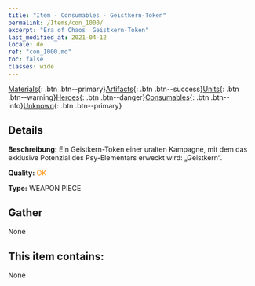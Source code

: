 ```yaml
---
title: "Item - Consumables - Geistkern-Token"
permalink: /Items/con_1000/
excerpt: "Era of Chaos  Geistkern-Token"
last_modified_at: 2021-04-12
locale: de
ref: "con_1000.md"
toc: false
classes: wide
---
```

 [Materials](/de/Items/){: .btn .btn--primary}[Artifacts](/de/Items/Artifacts/){: .btn .btn--success}[Units](/de/Items/Units/){: .btn .btn--warning}[Heroes](/de/Items/Heroes/){: .btn .btn--danger}[Consumables](/de/Items/Consumables/){: .btn .btn--info}[Unknown](/de/Items/Unknown/){: .btn .btn--primary}

## Details
 **Beschreibung:** Ein Geistkern-Token einer uralten Kampagne, mit dem das exklusive Potenzial des Psy-Elementars erweckt wird: „Geistkern“.

 **Quality:** <span style="color: #FF8C00">OK</span>

 **Type:** WEAPON PIECE

## Gather

  None

## This item contains:

  None

